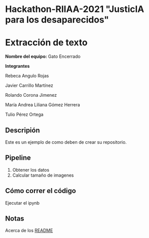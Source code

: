 # Hackathon-RIIAA-2021 "JusticIA para los desaparecidos"

# Extracción de texto

**Nombre del equipo:** Gato Encerrado

**Integrantes**

Rebeca Angulo Rojas

Javier Carrillo Martínez

Rolando Corona Jimenez

María Andrea Liliana Gómez Herrera

Tulio Pérez Ortega

## Descripión
Este es un ejemplo de como deben de crear su repositorio.


## Pipeline
1. Obtener los datos
2. Calcular tamaño de imagenes

## Cómo correr el código
Ejecutar el ipynb

## Notas
Acerca de los [README](https://docs.github.com/en/github/creating-cloning-and-archiving-repositories/creating-a-repository-on-github/about-readmes)







